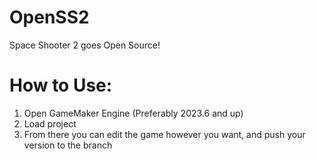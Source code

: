 # OpenSS2
 Space Shooter 2 goes Open Source!

# How to Use:
1. Open GameMaker Engine (Preferably 2023.6 and up)
2. Load project
3. From there you can edit the game however you want, and push your version to the branch
